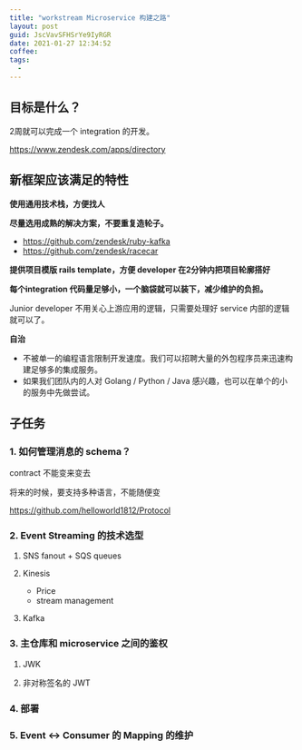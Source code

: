 ```yaml
---
title: "workstream Microservice 构建之路"
layout: post
guid: JscVavSFHSrYe9IyRGR
date: 2021-01-27 12:34:52
coffee:
tags:
  -
---
```


## 目标是什么？

2周就可以完成一个 integration 的开发。

https://www.zendesk.com/apps/directory


## 新框架应该满足的特性

**使用通用技术栈，方便找人**


**尽量选用成熟的解决方案，不要重复造轮子。**

- https://github.com/zendesk/ruby-kafka
- https://github.com/zendesk/racecar


**提供项目模版 rails template，方便 developer 在2分钟内把项目轮廓搭好**


**每个integration 代码量足够小，一个脑袋就可以装下，减少维护的负担。**

Junior developer 不用关心上游应用的逻辑，只需要处理好 service 内部的逻辑就可以了。


**自治**

- 不被单一的编程语言限制开发速度。我们可以招聘大量的外包程序员来迅速构建足够多的集成服务。
- 如果我们团队内的人对 Golang / Python / Java 感兴趣，也可以在单个的小的服务中先做尝试。



## 子任务

### 1. 如何管理消息的 schema？

contract 不能变来变去

将来的时候，要支持多种语言，不能随便变

https://github.com/helloworld1812/Protocol



### 2. Event Streaming 的技术选型


1. SNS fanout + SQS queues


2. Kinesis 
	- Price
	- stream management

3. Kafka


### 3. 主仓库和 microservice 之间的鉴权

1. JWK

2. 非对称签名的 JWT



### 4. 部署


### 5. Event <-> Consumer 的 Mapping 的维护

